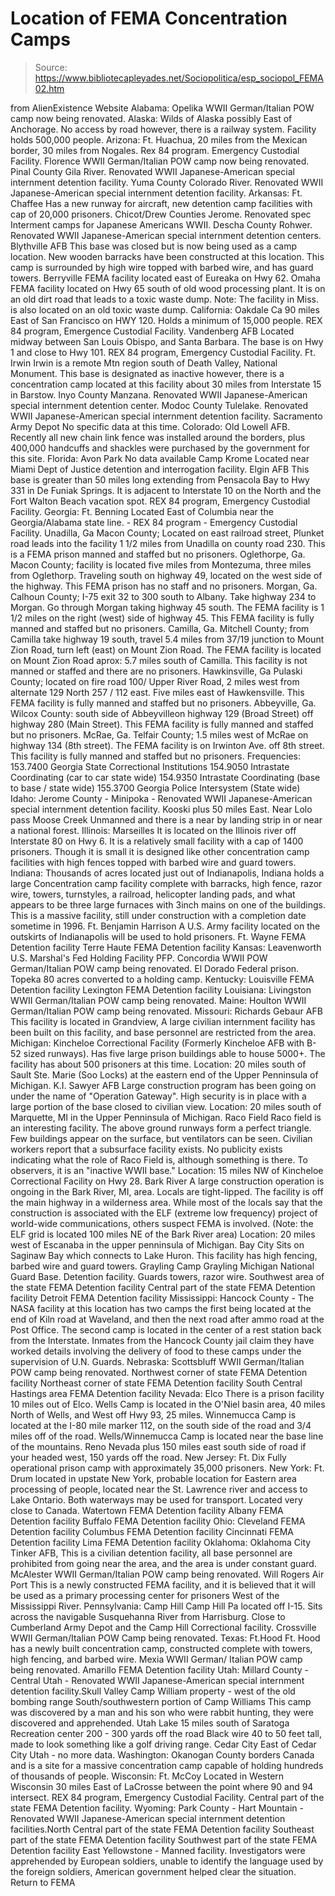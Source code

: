 # Location of FEMA Concentration Camps

> Source: https://www.bibliotecapleyades.net/Sociopolitica/esp_sociopol_FEMA02.htm

from AlienExistence Website
Alabama:
Opelika WWII German/Italian POW camp now being renovated.
Alaska:
Wilds of Alaska possibly East of Anchorage.
No access by road however, there is a railway system.
Facility holds 500,000 people.
Arizona:
Ft. Huachua, 20 miles from the Mexican border, 30 miles from Nogales. Rex 84 program. Emergency Custodial Facility.
Florence WWII German/Italian POW camp now being renovated.
Pinal County Gila River. Renovated WWII Japanese-American special internment detention facility.
Yuma County Colorado River. Renovated WWII Japanese-American special internment detention facility.
Arkansas:
Ft. Chaffee Has a new runway for aircraft, new detention camp facilities with cap of 20,000 prisoners.
Chicot/Drew Counties Jerome. Renovated spec Interment camps for Japanese Americans WWII.
Descha County Rohwer. Renovated WWII Japanese-American special internment detention centers.
Blythville AFB This base was closed but is now being used as a camp location. New wooden barracks have been constructed at this location. This camp is surrounded by high wire topped with barbed wire, and has guard towers.
Berryville FEMA facility located east of Eureaka on Hwy 62.
Omaha FEMA facility located on Hwy 65 south of old wood processing plant. It is on an old dirt road that leads to a toxic waste dump. Note: The facility in Miss. is also located on an old toxic waste dump.
California:
Oakdale Ca 90 miles East of San Francisco on HWY 120. Holds a minimum of 15,000 people. REX 84 program, Emergence Custodial Facility.
Vandenberg AFB Located midway between San Louis Obispo, and Santa Barbara. The base is on Hwy 1 and close to Hwy 101. REX 84 program, Emergency Custodial Facility.
Ft. Irwin Irwin is a remote Mtn region south of Death Valley, National Monument. This base is designated as inactive however, there is a concentration camp located at this facility about 30 miles from Interstate 15 in Barstow.
Inyo County Manzana. Renovated WWII Japanese-American special internment detention center.
Modoc County Tulelake. Renovated WWII Japanese-American special internment detention facility.
Sacramento Army Depot No specific data at this time.
Colorado:
Old Lowell AFB. Recently all new chain link fence was installed around the borders, plus 400,000 handcuffs and shackles were purchased by the government for this site.
Florida:
Avon Park No data available
Camp Krome Located near Miami Dept of Justice detention and interrogation facility.
Elgin AFB This base is greater than 50 miles long extending from Pensacola Bay to Hwy 331 in De Funiak Springs. It is adjacent to Interstate 10 on the North and the Fort Walton Beach vacation spot.
REX 84 program, Emergency Custodial Facility.
Georgia:
Ft. Benning Located East of Columbia near the Georgia/Alabama state line. - REX 84 program - Emergency Custodial Facility.
Unadilla, Ga Macon County; Located on east railroad street, Plunket road leads into the facility 1 1/2 miles from Unadilla on county road 230. This is a FEMA prison manned and staffed but no prisoners.
Oglethorpe, Ga. Macon County; facility is located five miles from Montezuma, three miles from Oglethorp. Traveling south on highway 49, located on the west side of the highway. This FEMA prison has no staff and no prisoners.
Morgan, Ga. Calhoun County; I-75 exit 32 to 300 south to Albany. Take highway 234 to Morgan. Go through Morgan taking highway 45 south. The FEMA facility is 1 1/2 miles on the right (west) side of highway 45. This FEMA facility is fully manned and staffed but no prisoners.
Camilla, Ga. Mitchell County; from Camilla take highway 19 south, travel 5.4 miles from 37/19 junction to Mount Zion Road, turn left (east) on Mount Zion Road. The FEMA facility is located on Mount Zion Road aprox: 5.7 miles south of Camilla. This facility is not manned or staffed and there are no prisoners.
Hawkinsville, Ga Pulaski County; located on fire road 100/ Upper River Road, 2 miles west from alternate 129 North 257 / 112 east. Five miles east of Hawkensville. This FEMA facility is fully manned and staffed but no prisoners.
Abbeyville, Ga. Wilcox County: south side of Abbeyvilleon highway 129 (Broad Street) off highway 280 (Main Street). This FEMA facility is fully manned and staffed but no prisoners.
McRae, Ga. Telfair County; 1.5 miles west of McRae on highway 134 (8th street). The FEMA facility is on Irwinton Ave. off 8th street. This facility is fully manned and staffed but no prisoners.
Frequencies: 153.7400 Georgia State Correctional Institutions 154.9050 Intrastate Coordinating (car to car state wide) 154.9350 Intrastate Coordinating (base to base / state wide) 155.3700 Georgia Police Intersystem (State wide)
Idaho:
Jerome County - Minipoka - Renovated WWII Japanese-American special internment detention facility.
Kooski plus 50 miles East. Near Lolo pass
Moose Creek Unmanned and there is a near by landing strip in or near a national forest.
Illinois:
Marseilles It is located on the Illinois river off Interstate 80 on Hwy 6. It is a relatively small facility with a cap of 1400 prisoners.
Though it is small it is designed like other concentration camp facilities with high fences topped with barbed wire and guard towers.
Indiana:
Thousands of acres located just out of Indianapolis, Indiana holds a large Concentration camp facility complete with barracks, high fence, razor wire, towers, turnstyles, a railroad, helicopter landing pads, and what appears to be three large furnaces with 3inch mains on one of the buildings. This is a massive facility, still under construction with a completion date sometime in 1996.
Ft. Benjamin Harrison A U.S. Army facility located on the outskirts of Indianapolis will be used to hold prisoners.
Ft. Wayne FEMA Detention facility
Terre Haute FEMA Detention facility
Kansas:
Leavenworth U.S. Marshal's Fed Holding Facility PFP.
Concordia WWII POW German/Italian POW camp being renovated.
El Dorado Federal prison.
Topeka 80 acres converted to a holding camp.
Kentucky:
Louisville FEMA Detention facility
Lexington FEMA Detention facility
Louisiana:
Livingston WWII German/Italian POW camp being renovated.
Maine:
Houlton WWII German/Italian POW camp being renovated.
Missouri:
Richards Gebaur AFB This facility is located in Grandview, A large civilian internment facility has been built on this facility, and base personnel are restricted from the area.
Michigan:
Kincheloe Correctional Facility (Formerly Kincheloe AFB with B-52 sized runways). Has five large prison buildings able to house 5000+. The facility has about 500 prisoners at this time. Location: 20 miles south of Sault Ste. Marie (Soo Locks) at the eastern end of the Upper Penninsula of Michigan.
K.I. Sawyer AFB Large construction program has been going on under the name of "Operation Gateway". High security is in place with a large portion of the base closed to civilian view. Location: 20 miles south of Marquette, MI in the Upper Penninsula of Michigan.
Raco Field Raco field is an interesting facility. The above ground runways form a perfect triangle. Few buildings appear on the surface, but ventilators can be seen. Civilian workers report that a subsurface facility exists. No publicity exists indicating what the role of Raco Field is, although something is there. To observers, it is an "inactive WWII base." Location: 15 miles NW of Kincheloe Correctional Facility on Hwy 28.
Bark River A large construction operation is ongoing in the Bark River, MI, area. Locals are tight-lipped. The facility is off the main highway in a wilderness area. While most of the locals say that the construction is associated with the ELF (extreme low frequency) project of world-wide communications, others suspect FEMA is involved. (Note: the ELF grid is located 100 miles NE of the Bark River area) Location: 20 miles west of Escanaba in the upper penninsula of Michigan.
Bay City Sits on Saginaw Bay which connects to Lake Huron. This facility has high fencing, barbed wire and guard towers.
Grayling Camp Grayling Michigan National Guard Base. Detention facility. Guards towers, razor wire.
Southwest area of the state FEMA Detention facility
Central part of the state FEMA Detention facility
Detroit FEMA Detention facility
Mississippi:
Hancock County - The NASA facility at this location has two camps the first being located at the end of Kiln road at Waveland, and then the next road after ammo road at the Post Office.
The second camp is located in the center of a rest station back from the Interstate.
Inmates from the Hancock County jail claim they have worked details involving the delivery of food to these camps under the supervision of U.N. Guards.
Nebraska:
Scottsbluff WWII German/Italian POW camp being renovated.
Northwest corner of state FEMA Detention facility
Northeast corner of state FEMA Detention facility
South Central Hastings area FEMA Detention facility
Nevada:
Elco There is a prison facility 10 miles out of Elco.
Wells Camp is located in the O'Niel basin area, 40 miles North of Wells, and West off Hwy 93, 25 miles.
Winnemucca Camp is located at the I-80 mile marker 112, on the south side of the road and 3/4 miles off of the road.
Wells/Winnemucca Camp is located near the base line of the mountains. Reno Nevada plus 150 miles east south side of road if your headed west, 150 yards off the road.
New Jersey:
Ft. Dix Fully operational prison camp with approximately 35,000 prisoners.
New York:
Ft. Drum located in upstate New York, probable location for Eastern area processing of people, located near the St. Lawrence river and access to Lake Ontario. Both waterways may be used for transport. Located very close to Canada.
Watertown FEMA Detention facility
Albany FEMA Detention facility
Buffalo FEMA Detention facility
Ohio:
Cleveland FEMA Detention facility
Columbus FEMA Detention facility
Cincinnati FEMA Detention facility
Lima FEMA Detention facility
Oklahoma:
Oklahoma City Tinker AFB, This is a civilian detention facility, all base personnel are prohibited from going near the area, and the area is under constant guard.
McAlester WWII German/Italian POW camp being renovated.
Will Rogers Air Port This is a newly constructed FEMA facility, and it is believed that it will be used as a primary processing center for prisoners West of the Mississippi River.
Pennsylvania:
Camp Hill Camp Hill Pa located off I-15. Sits across the navigable Susquehanna River from Harrisburg. Close to Cumberland Army Depot and the Camp Hill Correctional facility.
Crossville WWII German/Italian POW Camp being renovated.
Texas:
Ft.Hood Ft. Hood has a newly built concentration camp, constructed complete with towers, high fencing, and barbed wire.
Mexia WWII German/ Italian POW camp being renovated.
Amarillo FEMA Detention facility
Utah:
Millard County - Central Utah - Renovated WWII Japanese-American special internment detention facility.Skull Valley Camp William property - west of the old bombing range South/southwestern portion of Camp Williams This camp was discovered by a man and his son who were rabbit hunting, they were discovered and apprehended.
Utah Lake 15 miles south of Saratoga Recreation center 200 - 300 yards off the road Black wire 40 to 50 feet tall, made to look something like a golf driving range.
Cedar City East of Cedar City Utah - no more data.
Washington:
Okanogan County borders Canada and is a site for a massive concentration camp capable of holding hundreds of thousands of people.
Wisconsin:
Ft. McCoy Located in Western Wisconsin 30 miles East of LaCrosse between the point where 90 and 94 intersect. REX 84 program, Emergency Custodial Facility.
Central part of the state FEMA Detention facility.
Wyoming:
Park County - Hart Mountain - Renovated WWII Japanese-American special internment detention facilities.North Central part of the state FEMA Detention facility
Southeast part of the state FEMA Detention facility
Southwest part of the state FEMA Detention facility
East Yellowstone - Manned facility. Investigators were apprehended by European soldiers, unable to identify the language used by the foreign soldiers, American government helped clear the situation.
Return to FEMA
